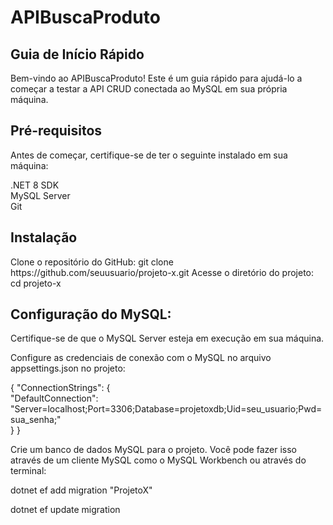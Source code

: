 # APIBuscaProduto

<h2>Guia de Início Rápido</h2>
Bem-vindo ao APIBuscaProduto! Este é um guia rápido para ajudá-lo a começar a testar a API CRUD conectada ao MySQL em sua própria máquina.

<h2>Pré-requisitos</h2>
Antes de começar, certifique-se de ter o seguinte instalado em sua máquina:

.NET 8 SDK<br>
MySQL Server<br>
Git

<h2>Instalação</h2>
<p>
Clone o repositório do GitHub:
git clone https://github.com/seuusuario/projeto-x.git 
Acesse o diretório do projeto:
cd projeto-x
</p>

<h2>Configuração do MySQL:</h2>

<p> Certifique-se de que o MySQL Server esteja em execução em sua máquina.</p>
<p>Configure as credenciais de conexão com o MySQL no arquivo appsettings.json no projeto:</p>
<p>
{
  "ConnectionStrings": {</br>
    "DefaultConnection": "Server=localhost;Port=3306;Database=projetoxdb;Uid=seu_usuario;Pwd=sua_senha;"
  <br>}
}
</p>

<p>Crie um banco de dados MySQL para o projeto. Você pode fazer isso através de um cliente MySQL como o MySQL Workbench ou através do terminal:</p>
<p>dotnet ef add migration "ProjetoX"</p>
<p>dotnet ef update migration</p>
